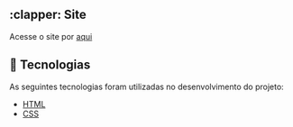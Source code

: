 <section class="Site">
<h2> :clapper: Site </h2>
<p> Acesse o site por <a href="https://carolinepolimeno.github.io/WebsiteSurf/"> aqui </a> </p>

## :rocket: Tecnologias

As seguintes tecnologias foram utilizadas no desenvolvimento do projeto:

- [HTML](https://devdocs.io/html/)
- [CSS](https://devdocs.io/css/)
  
